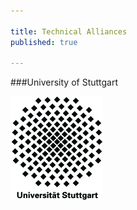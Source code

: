 ```yaml
---

title: Technical Alliances
published: true

---
```




###University of Stuttgart


<a href="http://www.uni-stuttgart.de/">![University of Stutgart](stuttgart.jpg)</a>



